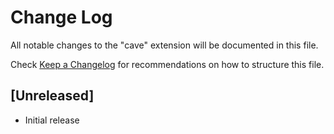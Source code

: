 # Change Log

All notable changes to the "cave" extension will be documented in this file.

Check [Keep a Changelog](http://keepachangelog.com/) for recommendations on how to structure this file.

## [Unreleased]

- Initial release
